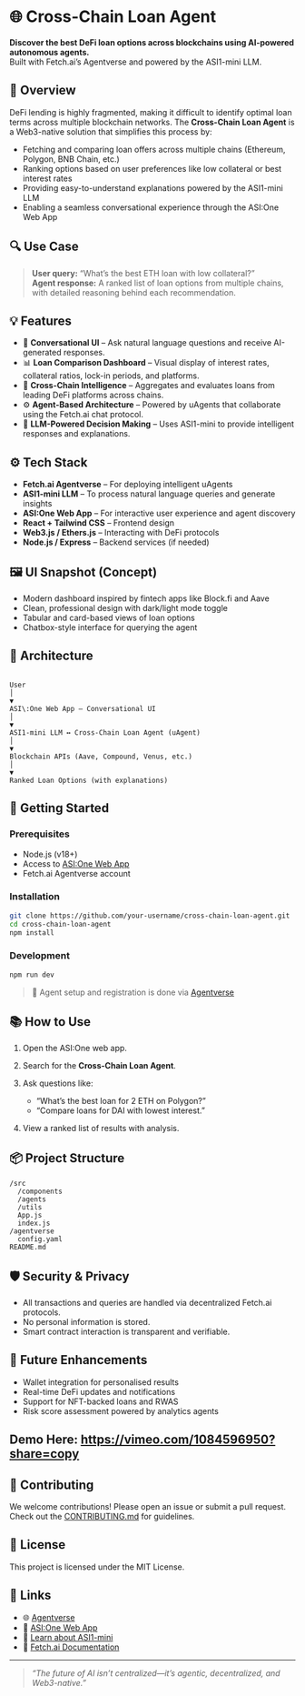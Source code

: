 # 🌐 Cross-Chain Loan Agent

**Discover the best DeFi loan options across blockchains using AI-powered autonomous agents.**  
Built with Fetch.ai’s Agentverse and powered by the ASI1-mini LLM.

## 📌 Overview

DeFi lending is highly fragmented, making it difficult to identify optimal loan terms across multiple blockchain networks. The **Cross-Chain Loan Agent** is a Web3-native solution that simplifies this process by:

- Fetching and comparing loan offers across multiple chains (Ethereum, Polygon, BNB Chain, etc.)
- Ranking options based on user preferences like low collateral or best interest rates
- Providing easy-to-understand explanations powered by the ASI1-mini LLM
- Enabling a seamless conversational experience through the ASI:One Web App

## 🔍 Use Case

> **User query:** “What’s the best ETH loan with low collateral?”  
> **Agent response:** A ranked list of loan options from multiple chains, with detailed reasoning behind each recommendation.

## 💡 Features

- 🤖 **Conversational UI** – Ask natural language questions and receive AI-generated responses.
- 📊 **Loan Comparison Dashboard** – Visual display of interest rates, collateral ratios, lock-in periods, and platforms.
- 🔗 **Cross-Chain Intelligence** – Aggregates and evaluates loans from leading DeFi platforms across chains.
- ⚙️ **Agent-Based Architecture** – Powered by uAgents that collaborate using the Fetch.ai chat protocol.
- 🧠 **LLM-Powered Decision Making** – Uses ASI1-mini to provide intelligent responses and explanations.

## ⚙️ Tech Stack

- **Fetch.ai Agentverse** – For deploying intelligent uAgents
- **ASI1-mini LLM** – To process natural language queries and generate insights
- **ASI:One Web App** – For interactive user experience and agent discovery
- **React + Tailwind CSS** – Frontend design
- **Web3.js / Ethers.js** – Interacting with DeFi protocols
- **Node.js / Express** – Backend services (if needed)

## 🖼️ UI Snapshot (Concept)

- Modern dashboard inspired by fintech apps like Block.fi and Aave
- Clean, professional design with dark/light mode toggle
- Tabular and card-based views of loan options
- Chatbox-style interface for querying the agent

## 🧠 Architecture

```

User
│
▼
ASI\:One Web App — Conversational UI
│
▼
ASI1-mini LLM ↔ Cross-Chain Loan Agent (uAgent)
│
▼
Blockchain APIs (Aave, Compound, Venus, etc.)
│
▼
Ranked Loan Options (with explanations)

````

## 🚀 Getting Started

### Prerequisites

- Node.js (v18+)
- Access to [ASI:One Web App](https://asi.one)
- Fetch.ai Agentverse account

### Installation

```bash
git clone https://github.com/your-username/cross-chain-loan-agent.git
cd cross-chain-loan-agent
npm install
````

### Development

```bash
npm run dev
```

> 🧠 Agent setup and registration is done via [Agentverse](https://agentverse.ai)

## 📚 How to Use

1. Open the ASI\:One web app.
2. Search for the **Cross-Chain Loan Agent**.
3. Ask questions like:

   * “What’s the best loan for 2 ETH on Polygon?”
   * “Compare loans for DAI with lowest interest.”
4. View a ranked list of results with analysis.

## 📦 Project Structure

```
/src
  /components
  /agents
  /utils
  App.js
  index.js
/agentverse
  config.yaml
README.md
```

## 🛡️ Security & Privacy

* All transactions and queries are handled via decentralized Fetch.ai protocols.
* No personal information is stored.
* Smart contract interaction is transparent and verifiable.

## 🧩 Future Enhancements

* Wallet integration for personalised results
* Real-time DeFi updates and notifications
* Support for NFT-backed loans and RWAS
* Risk score assessment powered by analytics agents

## Demo Here: https://vimeo.com/1084596950?share=copy

## 🤝 Contributing

We welcome contributions! Please open an issue or submit a pull request.
Check out the [CONTRIBUTING.md](CONTRIBUTING.md) for guidelines.

## 📄 License

This project is licensed under the MIT License.

## 🔗 Links

* 🌐 [Agentverse](https://agentverse.ai)
* 🚀 [ASI\:One Web App](https://asi.one)
* 🧠 [Learn about ASI1-mini](https://fetch.ai/docs/asi1)
* 📖 [Fetch.ai Documentation](https://docs.fetch.ai/)

---

> *“The future of AI isn’t centralized—it’s agentic, decentralized, and Web3-native.”*
